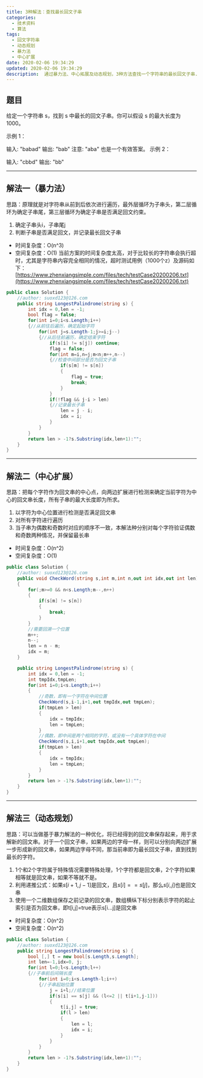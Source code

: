 ```yaml
---
title: 3种解法：查找最长回文子串
categories:
  - 技术资料
  - 算法
tags:
  - 回文字符串
  - 动态规划
  - 暴力法
  - 中心扩展
date: 2020-02-06 19:34:29
updated: 2020-02-06 19:34:29
description:  通过暴力法、中心拓展及动态规划，3种方法查找一个字符串的最长回文子串...
---
```

## 题目
给定一个字符串 s，找到 s 中最长的回文子串。你可以假设 s 的最大长度为 1000。

示例 1：

输入: "babad"
输出: "bab"
注意: "aba" 也是一个有效答案。
示例 2：

输入: "cbbd"
输出: "bb"
***
## 解法一（暴力法）
思路：原理就是对字符串从前到后依次进行遍历，最外层循环为子串头，第二层循环为确定子串尾，第三层循环为确定子串是否满足回文约束。
1. 确定子串头i，子串尾j
2. 判断子串是否满足回文，并记录最长回文子串
* 时间复杂度：O(n^3)
* 空间复杂度：O(1)
当前方案的时间复杂度太高，对于比较长的字符串会执行超时，尤其是字符串内容完全相同的情况，超时测试用例（1000个z）及源码如下：
[https://www.zhenxiangsimple.com/files/tech/testCase20200206.txt](https://www.zhenxiangsimple.com/files/tech/testCase20200206.txt)
```csharp
public class Solution {
    //author: ​suoxd123@126.com
    public string LongestPalindrome(string s) {
        int idx = 0,len = -1;
        bool flag = false;
        for(int i=0;i<s.Length;i++)
        {//从前往后遍历，确定起始字符
            for(int j=s.Length-1;j>=i;j--)
            {//从后往前遍历，确定结束字符
                if(s[i] != s[j]) continue;
                flag = false;
                for(int m=i,n=j;m<n;m++,n--)
                {//检查中间部分是否为回文子串
                    if(s[m] != s[n]) 
                    {
                        flag = true;
                        break;
                    }
                }
                if(!flag && j-i > len)
                {//记录最长子串
                    len = j - i;
                    idx = i;
                }
            }
        }
        return len > -1?s.Substring(idx,len+1):"";
    }
}
```
***
## 解法二（中心扩展）
思路：把每个字符作为回文串的中心点，向两边扩展进行检测来确定当前字符为中心的回文串长度，所有子串的最大长度即为所求。
1. 以字符为中心位置进行检测是否满足回文串
2. 对所有字符进行遍历
3. 当子串为偶数和奇数时对应的顺序不一致，本解法种分别对每个字符验证偶数和奇数两种情况，并保留最长串
* 时间复杂度：O(n^2)
* 空间复杂度：O(1)

```csharp
public class Solution {
    //author: ​suoxd123@126.com
    public void CheckWord(string s,int m,int n,out int idx,out int len)
    {
        for(;m>=0 && n<s.Length;m--,n++)
        {
            if(s[m] != s[n]) 
            {
                break;
            } 
        }
        //需要回溯一个位置
        m++;
        n--;
        len = n - m;
        idx = m;        
    }

    public string LongestPalindrome(string s) {
        int idx = 0,len = -1;
        int tmpIdx,tmpLen;
        for(int i=0;i<s.Length;i++)
        {
        	//奇数，即有一个字符在中间位置
            CheckWord(s,i-1,i+1,out tmpIdx,out tmpLen);
            if(tmpLen > len)
            {
                idx = tmpIdx;
                len = tmpLen;
            }
            //偶数，即中间是两个相同的字符，或没有一个具体字符在中间
            CheckWord(s,i,i+1,out tmpIdx,out tmpLen);
            if(tmpLen > len)
            {
                idx = tmpIdx;
                len = tmpLen;
            }
        }
        return len > -1?s.Substring(idx,len+1):"";
    }
}
```
***
## 解法三（动态规划）
思路：可以当做基于暴力解法的一种优化，将已经得到的回文串保存起来，用于求解新的回文串。对于一个回文子串，如果两边的字母一样，则可以分别向两边扩展一步形成新的回文串，如果两边字母不同，那当前串即为最长回文子串，直到找到最长的字符。
1. 1个和2个字符属于特殊情况需要特殊处理，1个字符都是回文串，2个字符如果相等就是回文串，如果不等就不是。
2. 利用递推公式：如果$s[i+1,j-1]$是回文，且$s[i]==s[j]$，那么$s[i,j]$也是回文串
3. 使用一个二维数组保存之前记录的回文串，数组横纵下标分别表示字符的起止索引是否为回文串，即t[i,j]=true表示s[i...j]是回文串
* 时间复杂度：O(n^2)
* 空间复杂度：O(n^2)

```csharp
public class Solution {
    //author: ​suoxd123@126.com
    public string LongestPalindrome(string s) {
        bool [,] t = new bool[s.Length,s.Length];
        int len=-1,idx=0, j;
        for(int l=0;l<s.Length;l++)
        {//子串前后间隔长度
            for(int i=0;i<s.Length-l;i++)
            {//子串起始位置
                j = i+l;//结束位置
                if(s[i] == s[j] && (l<=2 || t[i+1,j-1]))
                {
                    t[i,j] = true;
                    if(l > len)
                    {
                        len = l;
                        idx = i;
                    }
                }
            }
        }
        return len > -1?s.Substring(idx,len+1):"";
    }
}
```